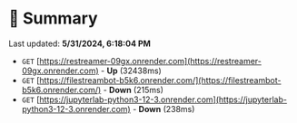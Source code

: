 # 📖 Summary
Last updated: **5/31/2024, 6:18:04 PM**

- `GET` [https://restreamer-09gx.onrender.com](https://restreamer-09gx.onrender.com) - **Up** (32438ms)
- `GET` [https://filestreambot-b5k6.onrender.com/](https://filestreambot-b5k6.onrender.com/) - **Down** (215ms)
- `GET` [https://jupyterlab-python3-12-3.onrender.com](https://jupyterlab-python3-12-3.onrender.com) - **Down** (238ms)
